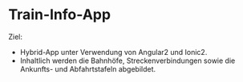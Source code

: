 # Train-Info-App

Ziel:
- Hybrid-App unter Verwendung von Angular2 und Ionic2.
- Inhaltlich werden die Bahnhöfe, Streckenverbindungen sowie die Ankunfts- und Abfahrtstafeln abgebildet.
